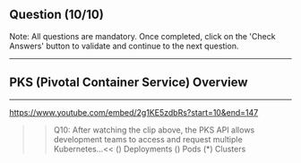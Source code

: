 ## Question (10/10)

Note: All questions are mandatory. Once completed, click on the 'Check Answers' button to validate and continue to the next question.

---

## PKS (Pivotal Container Service) Overview

---

https://www.youtube.com/embed/2g1KE5zdbRs?start=10&end=147


>>Q10: After watching the clip above, the PKS API allows development teams to access and request multiple Kubernetes...<< 
() Deployments
() Pods
(*) Clusters
